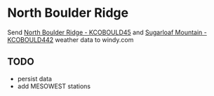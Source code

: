 # North Boulder Ridge

Send [North Boulder Ridge - KCOBOULD45](https://www.wunderground.com/dashboard/pws/KCOBOULD45) and [Sugarloaf Mountain - KCOBOULD442](https://www.wunderground.com/dashboard/pws/KCOBOULD442) weather data to windy.com

## TODO
- persist data
- add MESOWEST stations
